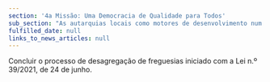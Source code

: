 ```yaml
---
section: '4a Missão: Uma Democracia de Qualidade para Todos'
sub_section: "As autarquias locais como motores de desenvolvimento num país descentralizado"
fulfilled_date: null
links_to_news_articles: null
---
```


Concluir o processo de desagregação de freguesias iniciado com a Lei n.º 39/2021, de 24 de junho.